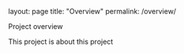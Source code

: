 layout: page
title: "Overview"
permalink: /overview/

Project overview

This project is about this project
